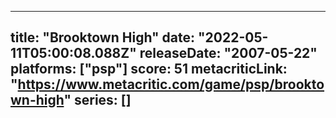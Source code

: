 
---
title: "Brooktown High"
date: "2022-05-11T05:00:08.088Z"
releaseDate: "2007-05-22"
platforms: ["psp"]
score: 51
metacriticLink: "https://www.metacritic.com/game/psp/brooktown-high"
series: []
---
